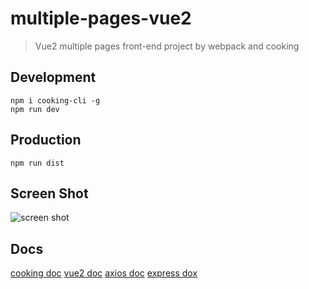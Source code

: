 # multiple-pages-vue2
> Vue2 multiple pages front-end project by webpack and cooking

## Development

```shell
npm i cooking-cli -g
npm run dev
```

## Production
```
npm run dist
```
## Screen Shot
![screen shot](http://7xqacx.com1.z0.glb.clouddn.com/multiple-pages-vue2.jpg)

## Docs
[cooking doc](http://elemefe.github.io/cooking/)
[vue2 doc](https://cn.vuejs.org)
[axios doc](https://github.com/mzabriskie/axios)
[express dox](http://www.expressjs.com.cn)
